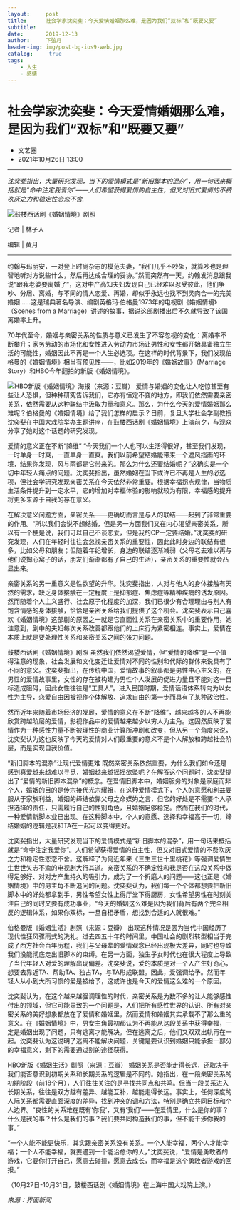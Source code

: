 ```yaml
---
layout:     post
title:      社会学家沈奕斐：今天爱情婚姻那么难，是因为我们“双标”和“既要又要”
subtitle:   
date:       2019-12-13
author:     下弦月
header-img: img/post-bg-ios9-web.jpg
catalog: 	 true
tags:
    - 人生
    - 感情
---
```

# 社会学家沈奕斐：今天爱情婚姻那么难，是因为我们“双标”和“既要又要”

* 文艺圈
* 2021年10月26日 13:00
--- 
*沈奕斐指出，大量研究发现，当下的爱情模式是“新旧脚本的混杂”，用一句话来概括就是“命中注定我爱你”——人们希望获得爱情的自主性，但又对旧式爱情的不费吹灰之力和稳定性恋恋不舍.*

![鼓楼西话剧《婚姻情境》剧照](https://img1.jiemian.com/101/original/20211025/163509673838529900_a640x364.jpeg)

记者 | 林子人

编辑 | 黄月

---
约翰与玛丽安，一对登上时尚杂志的模范夫妻，“我们几乎不吵架，就算吵也是理智地听对方说些什么，然后再达成合理的妥协。”然而突然有一天，约翰发消息跟我说“跟我老婆要离婚了”，这对中产高知夫妇发现自己已经难以忍受彼此，他们争吵、分居、离婚，与不同的情人恋爱、再婚，却似乎永远也找不到灵肉合一的完美婚姻……这是瑞典著名导演、编剧英格玛·伯格曼1973年的电视剧《婚姻情境》（Scenes from a Marriage）讲述的故事，据说这部剧播出后不久就导致了该国离婚率上升。

70年代至今，婚姻与亲密关系的性质与意义已发生了不容忽视的变化：离婚率不断攀升；家务劳动的市场化和女性进入劳动力市场让男性和女性都开始具备独立生活的可能性，婚姻因此不再是一个人生必选项。在这样的时代背景下，我们发现伯格曼的《婚姻情境》相当有预见性——，比如2019年的《婚姻故事》（Marriage Story）和HBO今年翻拍的新版《婚姻情境》。


![HBO新版《婚姻情境》海报（来源：豆瓣）](https://img1.jiemian.com/101/original/20211025/163513939338771800_a700xH.jpeg)
爱情与婚姻的变化让人吃惊甚至有些让人恐惧，但种种研究告诉我们，它亦有恒定不变的地方，即我们依然需要亲密关系，依然需要从这种联结中汲取力量和意义。那么，为什么今天的爱情婚姻那么难呢？伯格曼的《婚姻情境》给了我们怎样的启示？日前，复旦大学社会学副教授沈奕斐在中国大戏院举办主题讲座，在鼓楼西话剧《婚姻情境》上演前夕，与观众分享了她对这个话题的研究发现。

爱情的意义正在不断“降维”
“今天我们一个人也可以生活得很好，甚至我们发现，一时单身一时爽，一直单身一直爽。我们以前希望结婚能带来一个遮风挡雨的环境，结果你发现，风与雨都是它带来的。那么为什么还要结婚呢？”这确实是一个切中年轻人痛点的问题。沈奕斐指出，虽然婚姻在当下或许已不再是人生的必选项，但社会学研究发现亲密关系在今天依然非常重要。根据幸福拐点规律，当物质生活条件提升到一定水平，它的增加对幸福体验的影响就较为有限，幸福感的提升将更多来源于自我的存在意义。

在解决意义问题方面，亲密关系——更确切而言是与人的联结——起到了非常重要的作用。“所以我们会说不想结婚，但是另一方面我们又在内心渴望亲密关系，所以有一个梗是说，我们可以自己不谈恋爱，但是我的CP一定要结婚。”沈奕斐的研究发现，人们在年轻时往往会忽视亲密关系的重要性，因此此时身边的联结有很多，比如父母和朋友；但随着年纪增长，身边的联结逐渐减弱（父母老去难以再与他们说掏心窝子的话，朋友们渐渐都有了自己的生活），亲密关系的重要性就会凸显出来。

亲密关系的另一重意义是性欲望的升华。沈奕斐指出，人对与他人的身体接触有天然的需求，缺乏身体接触在一定程度上是抑郁症、焦虑症等精神疾病的诱发原因。然而随着个人主义盛行、社会原子化程度的加深，我们已很少有合理理由与别人有饱含情感的身体接触，恰恰是亲密关系给我们提供了这个机会。沈奕斐表示自己喜欢《婚姻情境》这部剧的原因之一就是它直面性关系在亲密关系中的重要作用，她注意到，剧中的夫妇每次关系改善都跟他们的上床行为紧密相连。事实上，爱情在本质上就是要处理性关系和亲密关系之间的张力问题。


鼓楼西话剧《婚姻情境》剧照
虽然我们依然渴望爱情，但“爱情的降维”是一个值得注意的现象，社会发展和文化变迁让爱情对不同的性别和代际的群体来说具有了不同的意义。沈奕斐指出，在传统中国，爱情故事的叙事都是男性中心主义的，在男性的爱情故事里，女性的存在被构建为男性个人发展的促进力量且不能对这一目标造成阻碍，因此女性往往是“工具人”。进入民国时期，爱情话语体系转向为以女性为主导，恋爱自由因被视作个体解放、追求自由的第一步而具有了某种政治性。

然而近年来随着市场经济的发展，爱情的意义在不断“降维”，越来越多的人不再能欣赏跨越阶层的爱情，影视作品中的爱情越来越少以穷人为主角。这固然反映了爱情作为一种感性力量不断被理性的商业计算所冲刷和改变，但从另一个角度来说，沈奕斐认为这也反映了今天的爱情对人们最重要的意义不是个人解放和跨越社会阶层，而是实现自我价值。

“新旧脚本的混杂”让现代爱情更难
既然亲密关系依然重要，为什么我们如今还是感到真爱越来越难以寻觅，婚姻越来越摇摇欲坠呢？在解答这个问题时，沈奕斐提出了“爱情的新旧脚本混杂”的概念。在爱情旧脚本中，婚姻服务的对象是家庭而非个人，婚姻的目的是传宗接代光宗耀祖，在这种爱情模式下，个人的意愿和利益要服从于家族利益，婚姻的缔结依靠父母之命媒妁之言，但它的好处是不需要个人承担选择的责任，只需履行自己的性别角色，且婚姻足够稳定。然而在我们的时代，一种爱情新脚本业已出现。在这种脚本中，个人的意愿、选择和幸福高于一切，缔结婚姻的逻辑是我和TA在一起可以变得更好。

沈奕斐指出，大量研究发现当下的爱情模式是“新旧脚本的混杂”，用一句话来概括就是“命中注定我爱你”。人们希望获得爱情的自主性，但又对旧式爱情的不费吹灰之力和稳定性恋恋不舍。这解释了为何近年来《三生三世十里桃花》等强调爱情生生世世矢志不渝的电视剧大行其道。亲密关系的不确定性和我是否在这段关系中做得足够好、对对方产生持久的吸引力，成为了一个折磨人的问题——这也正是《婚姻情境》中的男主角不断追问的问题。沈奕斐认为，我们每一个个体都想要把新旧脚本中的好处都拿到手，男性希望女性上得厅堂下得厨房，女性希望男性在时刻关注自己的同时又要有成功事业，“今天的婚姻这么难是因为我们背后有两个完全相反的逻辑体系，如果你双标，一旦自相矛盾，想找到合适的人就很难。”


伯格曼版《婚姻生活》剧照（来源：豆瓣）
出现这种情况是因为当代中国经历了现代性狂风骤雨式的洗礼。过去四五十年的时间里，中国社会的剧烈转型相当于完成了西方社会百年历程，我们与父母辈的爱情观念已经出现极大差异，同时也导致我们没能彻底走出旧脚本的束缚。在另一方面，独生子女时代也在很大程度上导致了当代年轻人对爱的理解出现偏差。沈奕斐说，爱的本质是对一个人产生好奇心，想要去靠近TA、帮助TA、独占TA，与TA形成联盟。因此，爱强调给予。然而年轻人从小到大所习惯的爱是被给予，这或许也是今天的爱情这么难的一个原因。

沈奕斐认为，在这个越来越强调理性的时代，亲密关系是为数不多的让人能够感性付出的领域，但它可能导致的一个问题是，人们把所有感性世界的认识、所有对亲密关系的美好想象都放在了爱情和婚姻里，然而爱情和婚姻其实承载不了那么重的意义。在《婚姻情境》中，男女主角最初都认为不再能从这段关系中获得幸福，一定是婚姻出现了问题，只有逃离才能解决。但在逃离之后，他们又双双出轨再在一起。沈奕斐认为这说明了逃离不能解决问题，关键是要认识到婚姻只能承担一部分的幸福意义，剩下的需要通过别的途径获得。


HBO新版《婚姻生活》剧照（来源：豆瓣）
婚姻关系是否能走得长远，还取决于我们能否意识到初期关系和长期关系的逻辑是不同的。她指出，在一段亲密关系的初期阶段（前18个月），人们往往关注的是寻找共同点和共鸣。但当一段关系进入长期关系，往往是双方越有差异、越能互补，越能走得长远。事实上，任何深度的人际关系都需要直面深度的差异，找到冲突的调和方法，特别是确立共同目标和个人边界。“良性的关系难在既有‘你我’，又有‘我们’——在爱情里，什么是你的事？什么是我的事？什么是我们的事？我们要共同构造我们的事，但不能干涉你我的事。”

“一个人能不能更快乐，其实跟亲密关系没有关系。一个人能幸福，两个人才能幸福；一个人不能幸福，就要遇到一个能治愈你的人，”沈奕斐说，“爱情是勇敢者的游戏，它要你打开自己，愿意去碰撞，愿意去成长，而幸福是这个勇敢者游戏的回报。”

（10月27日-10月31日，鼓楼西话剧《婚姻情境》在上海中国大戏院上演。）

*来源：界面新闻*

